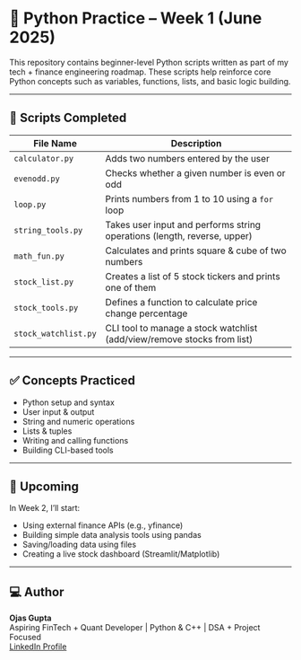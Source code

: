 # 🐍 Python Practice – Week 1 (June 2025)

This repository contains beginner-level Python scripts written as part of my tech + finance engineering roadmap. These scripts help reinforce core Python concepts such as variables, functions, lists, and basic logic building.

---

## 📁 Scripts Completed

| File Name         | Description                                                                 |
|------------------|-----------------------------------------------------------------------------|
| `calculator.py`   | Adds two numbers entered by the user                                        |
| `evenodd.py`      | Checks whether a given number is even or odd                               |
| `loop.py`         | Prints numbers from 1 to 10 using a `for` loop                              |
| `string_tools.py` | Takes user input and performs string operations (length, reverse, upper)   |
| `math_fun.py`     | Calculates and prints square & cube of two numbers                         |
| `stock_list.py`   | Creates a list of 5 stock tickers and prints one of them                   |
| `stock_tools.py`  | Defines a function to calculate price change percentage                    |
| `stock_watchlist.py` | CLI tool to manage a stock watchlist (add/view/remove stocks from list) |

---

## ✅ Concepts Practiced

- Python setup and syntax
- User input & output
- String and numeric operations
- Lists & tuples
- Writing and calling functions
- Building CLI-based tools

---

## 🔗 Upcoming

In Week 2, I’ll start:
- Using external finance APIs (e.g., yfinance)
- Building simple data analysis tools using pandas
- Saving/loading data using files
- Creating a live stock dashboard (Streamlit/Matplotlib)

---

## 💻 Author

**Ojas Gupta**  
Aspiring FinTech + Quant Developer | Python & C++ | DSA + Project Focused  
[LinkedIn Profile](https://www.linkedin.com/in/ojasgupta-/)
